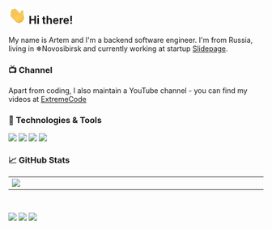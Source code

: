 ## <img src="https://raw.githubusercontent.com/PixelAlex/PixelAlex/master/wave.gif" width="35px"> Hi there! 

My name is Artem and I'm a backend software engineer. I'm from Russia, living in ❄Novosibirsk and currently working at startup [Slidepage](https://slide.page/?utm_source=github&utm_content=extremecode). 

### 📺 Channel

Apart from coding, I also maintain a YouTube channel - you can find my videos at [ExtremeCode](https://youtube.com/extremecode)

### 🔧 Technologies & Tools

![](https://img.shields.io/badge/OS-Linux-informational?style=flat-square&logo=linux&logoColor=white&color=5194f0&bgcolor=110d17)
![](https://img.shields.io/badge/Cloud-AWS-informational?style=flat-square&logo=amazon&logoColor=white&color=5194f0)
![](https://img.shields.io/badge/Editor-VS%20Code-informational?style=flat-square&logo=visual-studio-code&logoColor=white&color=5194f0)
![](https://img.shields.io/badge/Code-JavaScript-informational?style=flat-square&logo=javascript&logoColor=white&color=5194f0)

### 📈 GitHub Stats
<p align="center">
  <table>
  <tr>
      <td><img width="550px" align="left" src="https://github-readme-stats.vercel.app/api?username=extremecodetv&hide_border=true&count_private=false&layout=compact&hide_title=true&show_icons=true&theme=dark&icon_color=5194f0&bg_color=0d1117" /></td>
      <td><img width="550px" src="https://github-readme-stats.vercel.app/api/top-langs/?username=extremecodetv&hide=html&layout=compact&hide_border=true&hide_title=true&theme=dark&icon_color=5194f0&bg_color=0d1117" /></td>
  </tr>   
</table>
</p>

<br />

<p>
  <a href="https://www.youtube.com/extremecode"><img src="https://img.shields.io/badge/-ExtremeCode-5194f0?style=flat-square&logo=Youtube" /></a>
  <a href="https://mailhide.io/en/e/gzaiNqU4"><img src="https://img.shields.io/badge/email-reveal-2a8?style=flat-square&logo=gmail&logoColor=white&color=5194f0" /></a>
  <img src="https://visitor-badge.glitch.me/badge?page_id=extremecodetv.visitor-badge&color=5194f0" />
</p>
